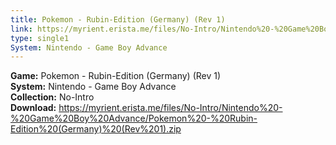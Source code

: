```yaml
---
title: Pokemon - Rubin-Edition (Germany) (Rev 1)
link: https://myrient.erista.me/files/No-Intro/Nintendo%20-%20Game%20Boy%20Advance/Pokemon%20-%20Rubin-Edition%20(Germany)%20(Rev%201).zip
type: single1
System: Nintendo - Game Boy Advance
---
```

<b>Game:</b> Pokemon - Rubin-Edition (Germany) (Rev 1)<br>
<b>System:</b> Nintendo - Game Boy Advance<br>
<b>Collection:</b> No-Intro<br>
<b>Download:</b> https://myrient.erista.me/files/No-Intro/Nintendo%20-%20Game%20Boy%20Advance/Pokemon%20-%20Rubin-Edition%20(Germany)%20(Rev%201).zip